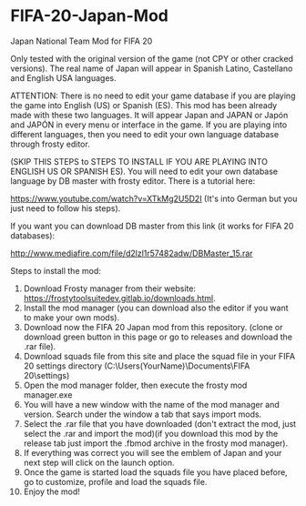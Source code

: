 # FIFA-20-Japan-Mod
Japan National Team Mod for FIFA 20


Only tested with the original version of the game (not CPY or other cracked versions). The real name of Japan will appear in Spanish Latino, Castellano and English USA languages. 

ATTENTION: There is no need to edit your game database if you are playing the game into English (US) or Spanish (ES). This mod has been already made with these two languages. It will appear Japan and JAPAN or Japón and JAPÓN in every menu or interface in the game. If you are playing into different languages, then you need to edit your own language database through frosty editor.

(SKIP THIS STEPS to STEPS TO INSTALL IF YOU ARE PLAYING INTO ENGLISH US OR SPANISH ES).
You will need to edit your own database language by DB master with frosty editor. There is a tutorial here: 


https://www.youtube.com/watch?v=XTkMg2U5D2I 
(It's into German but you just need to follow his steps).

If you want you can download DB master from this link (it works for FIFA 20 databases): 


http://www.mediafire.com/file/d2lzl1r57482adw/DBMaster_15.rar




Steps to install the mod:
1.	Download Frosty manager from their website: https://frostytoolsuitedev.gitlab.io/downloads.html.
2.	Install the mod manager (you can download also the editor if you want to make your own mods).
3.	Download now the FIFA 20 Japan mod from this repository. (clone or download green button in this page or go to releases and download the .rar file).
4.  Download squads file from this site and place the squad file in your FIFA 20 settings directory 
(C:\Users\(YourName)\Documents\FIFA 20\settings)
5.	Open the mod manager folder, then execute the frosty mod manager.exe
6.	You will have a new window with the name of the mod manager and version. Search under the window a tab that says import mods.
7.	Select the .rar file that you have downloaded (don't extract the mod, just select the .rar and import the mod)(if you download
this mod by the release tab just import the .fbmod archive in the frosty mod manager).
8.	If everything was correct you will see the emblem of Japan and your next step will click on the launch option.
9.  Once the game is started load the squads file you have placed before, go to customize, profile and load the squads file.
10.	Enjoy the mod!
